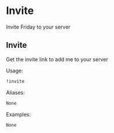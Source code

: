 # Invite

Invite Friday to your server

## Invite

Get the invite link to add me to your server

Usage:

```md
!invite 
```

Aliases:

```md
None
```

Examples:

```md
None
```

